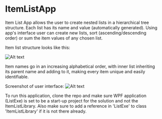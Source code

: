 # ItemListApp

Item List App allows the user to create nested lists in a hierarchical tree structure. Each list has its name and value (automatically
generated). Using app's interface user can create new lists, sort (ascending/descending order) or sum the item values of any chosen
list.

Item list structure looks like this:


![Alt text](https://i.imgur.com/fj8hOZ1.png)

Item names go in an increasing alphabetical order, with inner list inheriting its parent name and adding to it, making every
item unique and easily identifiable.

Screenshot of user interface:
![Alt text](https://i.imgur.com/0yFft9N.png)

To run this application, clone the repo and make sure WPF application (ListExe) is set to be a start-up project for the solution and not
the ItemListLibrary. Also make sure to add a reference in 'ListExe' to class 'ItemListLibrary' if it is not there already.
